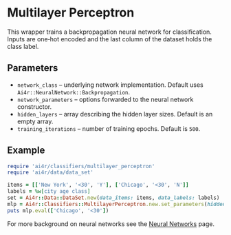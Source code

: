 # Multilayer Perceptron

This wrapper trains a backpropagation neural network for classification. Inputs are one‑hot encoded and the last column of the dataset holds the class label.

## Parameters

* `network_class` – underlying network implementation. Default uses `Ai4r::NeuralNetwork::Backpropagation`.
* `network_parameters` – options forwarded to the neural network constructor.
* `hidden_layers` – array describing the hidden layer sizes. Default is an empty array.
* `training_iterations` – number of training epochs. Default is `500`.

## Example

```ruby
require 'ai4r/classifiers/multilayer_perceptron'
require 'ai4r/data/data_set'

items = [['New York', '<30', 'Y'], ['Chicago', '<30', 'N']]
labels = %w[city age class]
set = Ai4r::Data::DataSet.new(data_items: items, data_labels: labels)
mlp = Ai4r::Classifiers::MultilayerPerceptron.new.set_parameters(hidden_layers: [5]).build(set)
puts mlp.eval(['Chicago', '<30'])
```

For more background on neural networks see the [Neural Networks](neural_networks.md) page.
